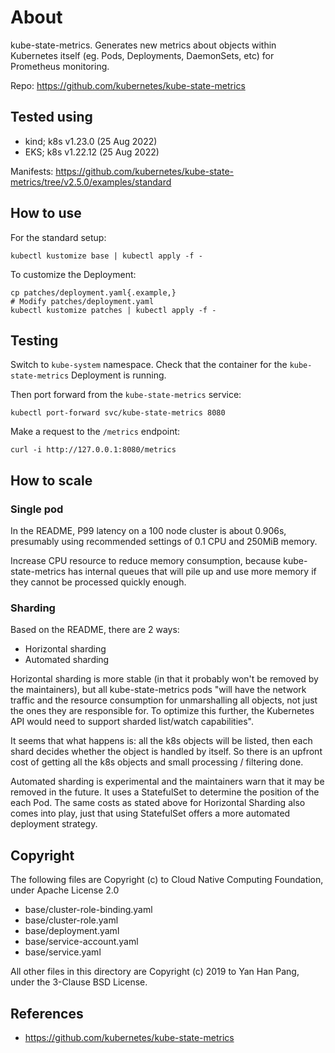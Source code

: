 # About

kube-state-metrics. Generates new metrics about objects within Kubernetes itself (eg. Pods, Deployments, DaemonSets, etc) for Prometheus monitoring.

Repo: https://github.com/kubernetes/kube-state-metrics


## Tested using

- kind; k8s v1.23.0 (25 Aug 2022)
- EKS; k8s v1.22.12 (25 Aug 2022)

Manifests: https://github.com/kubernetes/kube-state-metrics/tree/v2.5.0/examples/standard


## How to use

For the standard setup:
```
kubectl kustomize base | kubectl apply -f -
```

To customize the Deployment:
```
cp patches/deployment.yaml{.example,}
# Modify patches/deployment.yaml
kubectl kustomize patches | kubectl apply -f -
```


## Testing

Switch to `kube-system` namespace. Check that the container for the `kube-state-metrics` Deployment is running.

Then port forward from the `kube-state-metrics` service:

```
kubectl port-forward svc/kube-state-metrics 8080
```

Make a request to the `/metrics` endpoint:
```
curl -i http://127.0.0.1:8080/metrics
```


## How to scale

### Single pod

In the README, P99 latency on a 100 node cluster is about 0.906s, presumably using recommended settings of 0.1 CPU and 250MiB memory.

Increase CPU resource to reduce memory consumption, because kube-state-metrics has internal queues that will pile up and use more memory if they cannot be processed quickly enough.

### Sharding

Based on the README, there are 2 ways:

- Horizontal sharding
- Automated sharding

Horizontal sharding is more stable (in that it probably won't be removed by the maintainers), but all kube-state-metrics pods "will have the network traffic and the resource consumption for unmarshalling all objects, not just the ones they are responsible for. To optimize this further, the Kubernetes API would need to support sharded list/watch capabilities".

It seems that what happens is: all the k8s objects will be listed, then each shard decides whether the object is handled by itself. So there is an upfront cost of getting all the k8s objects and small processing / filtering done.

Automated sharding is experimental and the maintainers warn that it may be removed in the future. It uses a StatefulSet to determine the position of the each Pod. The same costs as stated above for Horizontal Sharding also comes into play, just that using StatefulSet offers a more automated deployment strategy.


## Copyright

The following files are Copyright (c) to Cloud Native Computing Foundation, under Apache License 2.0

- base/cluster-role-binding.yaml
- base/cluster-role.yaml
- base/deployment.yaml
- base/service-account.yaml
- base/service.yaml

All other files in this directory are Copyright (c) 2019 to Yan Han Pang, under the 3-Clause BSD License.


## References

- https://github.com/kubernetes/kube-state-metrics
